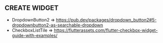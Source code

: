 ## CREATE WIDGET
- DropdownButton2 => https://pub.dev/packages/dropdown_button2#5-dropdownbutton2-as-searchable-dropdown
- CheckboxListTile => https://flutterassets.com/flutter-checkbox-widget-guide-with-examples/